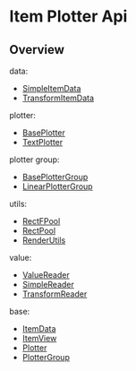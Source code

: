 
# Item Plotter Api

## Overview

data:

* [SimpleItemData](SimpleItemData.md)
* [TransformItemData](TransformItemData.md)

plotter:

* [BasePlotter](BasePlotter.md)
* [TextPlotter](TextPlotter.md)

plotter group:

* [BasePlotterGroup](BasePlotterGroup.md)
* [LinearPlotterGroup](LinearPlotterGroup.md)

utils:

* [RectFPool](RectFPool.md)
* [RectPool](RectPool.md)
* [RenderUtils](RenderUtils.md)

value:

* [ValueReader](ValueReader.md)
* [SimpleReader](SimpleReader.md)
* [TransformReader](TransformReader.md)

base:

* [ItemData](ItemData.md)
* [ItemView](ItemView.md)
* [Plotter](Plotter.md)
* [PlotterGroup](PlotterGroup.md)